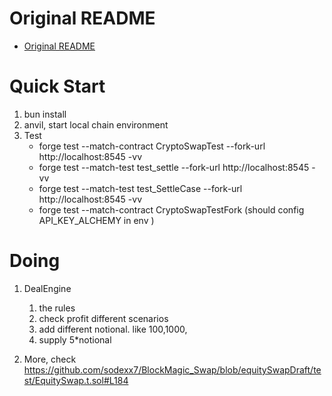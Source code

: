 # Original README

- [Original README](ORIGINAL_README.md)

# Quick Start

1. bun install
2. anvil, start local chain environment
3. Test
   - forge test --match-contract CryptoSwapTest --fork-url http://localhost:8545 -vv
   - forge test --match-test test_settle --fork-url http://localhost:8545 -vv
   - forge test --match-test test_SettleCase --fork-url http://localhost:8545 -vv
   - forge test --match-contract CryptoSwapTestFork (should config API_KEY_ALCHEMY in env )

# Doing

1. DealEngine

   1. the rules
   2. check profit different scenarios
   3. add different notional. like 100,1000,
   4. supply 5\*notional

2. More, check https://github.com/sodexx7/BlockMagic_Swap/blob/equitySwapDraft/test/EquitySwap.t.sol#L184
